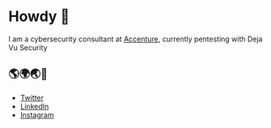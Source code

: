 # Howdy 🤠

I am a cybersecurity consultant at [Accenture](https://www.accenture.com), currently pentesting with Deja Vu Security

## 🌎🌍🌏📯
- [Twitter](https://www.twitter.com/turanzv/)
- [LinkedIn](https://www.linkedin.com/in/turanzv/)
- [Instagram](https://www.instagram.com/turanzv/)
